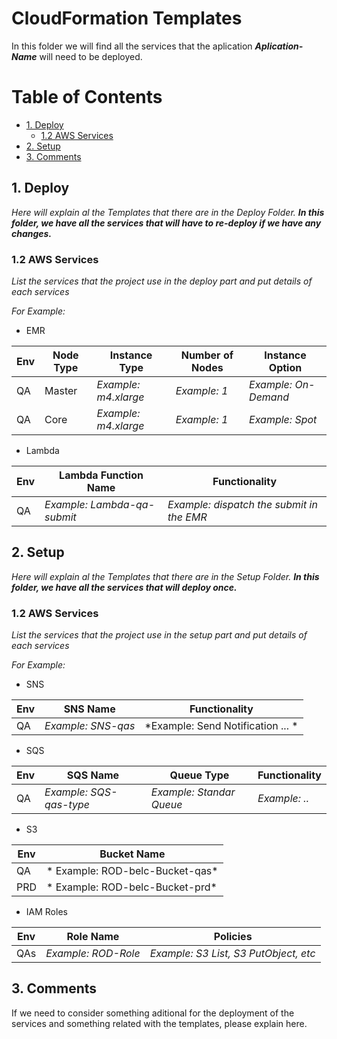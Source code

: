# CloudFormation Templates
In this folder we will find all the services that the aplication ***Aplication-Name*** will need to be deployed.

# Table of Contents

* [1. Deploy](1-Deploy)
  * [1.2 AWS Services](1.2-AWS-Services)
* [2. Setup](2-Setup)
* [3. Comments](3-Comments)

## 1. Deploy

*Here will explain al the Templates that there are in the Deploy Folder.*
***In this folder, we have all the services that will have to re-deploy if we have any changes.***

### 1.2 AWS Services

*List the services that the project use in the deploy part and put details of each services*

*For Example:*

* EMR

|Env|Node Type|Instance Type|Number of Nodes|Instance Option
|----|---|---------|-----|------|
|QA|Master|*Example: m4.xlarge*|*Example: 1*|*Example: On-Demand*|
|QA|Core|*Example: m4.xlarge*|*Example: 1*|*Example: Spot*|


* Lambda

|Env|Lambda Function Name|Functionality|
|---|--------------------|-------------|
|QA|*Example: Lambda-qa-submit*|*Example: dispatch the submit in the EMR*|



## 2. Setup

*Here will explain al the Templates that there are in the Setup Folder.*
***In this folder, we have all the services that will deploy once.***

### 1.2 AWS Services

*List the services that the project use in the setup part and put details of each services*

*For Example:*

* SNS

|Env|SNS Name|Functionality|
|---|--------------------|-------------|
|QA|*Example: SNS-qas*|*Example: Send Notification ... *|


* SQS


|Env|SQS Name| Queue Type|Functionality|
|---|--------|-----------|-------------|
|QA|*Example: SQS-qas-type*|*Example: Standar Queue*|*Example: ..*|


* S3


|Env|Bucket Name|
|---|-----------|
|QA|* Example: ROD-belc-Bucket-qas*|
|PRD|* Example: ROD-belc-Bucket-prd*|


* IAM Roles

|Env|Role Name|Policies|
|---|--------|-----|
|QAs|*Example: ROD-Role*|*Example: S3 List, S3 PutObject, etc*|

## 3. Comments

If we need to consider something aditional for the deployment of the services and something related with the templates, please explain here.

